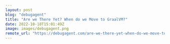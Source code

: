 ```yaml
---
layout: post
blog: "debugagent"
title: "Are we There Yet? When do we Move to GraalVM?"
date: 2022-10-18T15:01:49Z
image: images/debugagent.png
remote_url: "https://debugagent.com/are-we-there-yet-when-do-we-move-to-graalvm"
---
```

